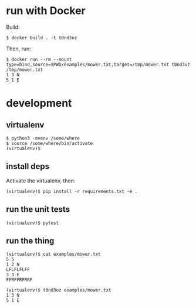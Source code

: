 # run with Docker

Build:

    $ docker build . -t t0nd3uz

Then, run:

    $ docker run --rm --mount type=bind,source=$PWD/examples/mower.txt,target=/tmp/mower.txt t0nd3uz /tmp/mower.txt
    1 3 N
    5 1 E

# development

## virtualenv

    $ python3 -mvenv /some/where
    $ source /some/where/bin/activate
    (virtualenv)$

## install deps

Activate the virtualenv, then:

    (virtualenv)$ pip install -r requirements.txt -e .

## run the unit tests

    (virtualenv)$ pytest

## run the thing

    (virtualenv)$ cat examples/mower.txt
    5 5
    1 2 N
    LFLFLFLFF
    3 3 E
    FFRFFRFRRF

    (virtualenv)$ t0nd3uz examples/mower.txt
    1 3 N
    5 1 E
